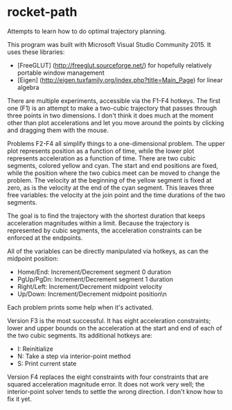 rocket-path
===========

Attempts to learn how to do optimal trajectory planning.

This program was built with Microsoft Visual Studio Community 2015. It uses these libraries:

  * [FreeGLUT] (http://freeglut.sourceforge.net/) for hopefully relatively portable window management
  * [Eigen] (http://eigen.tuxfamily.org/index.php?title=Main_Page) for linear algebra

There are multiple experiments, accessible via the F1-F4 hotkeys. The first one (F1) is an attempt to make a two-cubic trajectory that passes through three points in two dimensions. I don't think it does much at the moment other than plot accelerations and let you move around the points by clicking and dragging them with the mouse.

Problems F2-F4 all simplify things to a one-dimensional problem. The upper plot represents position as a function of time, while the lower plot represents acceleration as a function of time. There are two cubic segments, colored yellow and cyan. The start and end positions are fixed, while the position where the two cubics meet can be moved to change the problem. The velocity at the beginning of the yellow segment is fixed at zero, as is the velocity at the end of the cyan segment. This leaves three free variables: the velocity at the join point and the time durations of the two segments.

The goal is to find the trajectory with the shortest duration that keeps acceleration magnitudes within a limit. Because the trajectory is represented by cubic segments, the acceleration constraints can be enforced at the endpoints.

All of the variables can be directly manipulated via hotkeys, as can the midpoint position:

  * Home/End: Increment/Decrement segment 0 duration
  * PgUp/PgDn: Increment/Decrement segment 1 duration
  * Right/Left: Increment/Decrement midpoint velocity
  * Up/Down: Increment/Decrement midpoint position\n

Each problem prints some help when it's activated.

Version F3 is the most successful. It has eight acceleration constraints; lower and upper bounds on the acceleration at the start and end of each of the two cubic segments. Its additional hotkeys are:

  * I: Reinitialize
  * N: Take a step via interior-point method
  * S: Print current state

Version F4 replaces the eight constraints with four constraints that are squared acceleration magnitude error. It does not work very well; the interior-point solver tends to settle the wrong direction. I don't know how to fix it yet.

